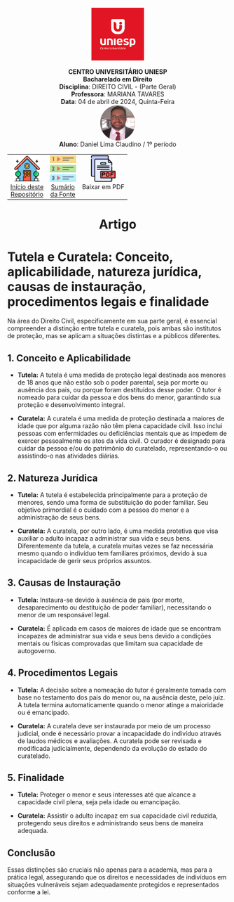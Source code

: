 <div align="center">

<p align="center"><img height="120" src="../../../figuras/LOGO_UNIESP.png"> </p>

<p align="center"><b>CENTRO UNIVERSITÁRIO UNIESP</b><br>
<b>Bacharelado em Direito</b><br>
<b>Disciplina</b>: DIREITO CIVIL - (Parte Geral)<br>
<b>Professora</b>: MARIANA TAVARES<br>
<b>Data</b>: 04 de abril de 2024, Quinta-Feira<br>
<img align="center" src="../../../figuras/FOTO_PERFIL_DANIEL_CLAUDINO_2023.png" width="80"><br>
<b>Aluno</b>: Daniel Lima Claudino / 1º período<br>
 </p>
</div>

<table align="center" border="0">
  <tr>
    <td align="center" valign="top">
      <a href="../../../README.md">
        <img src="https://github.com/dnlclaudino/imagens/blob/master/icones/icone-casa2.png?raw=true" heigh="60" width="60"><br>Início deste <br>Repositório
      </a>
    </td>
    <td align="center" valign="top">
      <a href="../README.md">
        <img src="https://github.com/dnlclaudino/imagens/blob/master/icones/icone-sumario.png?raw=true" heigh="60" width="60"><br>Sumário<br>da Fonte
      </a>
    </td>
    <td align="center" valign="top">
        <img src="https://github.com/dnlclaudino/imagens/blob/master/icones-aplicativos/pdf/pdf.png?raw=true" heigh="60" width="60"><br>Baixar em PDF
    </td>
  </tr>
</table>

<center><h1>Artigo</h1></center>

# Tutela e Curatela: Conceito, aplicabilidade, natureza jurídica, causas de instauração, procedimentos legais e finalidade

Na área do Direito Civil, especificamente em sua parte geral, é essencial compreender a distinção entre tutela e curatela, pois ambas são institutos de proteção, mas se aplicam a situações distintas e a públicos diferentes.

## 1. Conceito e Aplicabilidade

- **Tutela:**
  A tutela é uma medida de proteção legal destinada aos menores de 18 anos que não estão sob o poder parental, seja por morte ou ausência dos pais, ou porque foram destituídos desse poder. O tutor é nomeado para cuidar da pessoa e dos bens do menor, garantindo sua proteção e desenvolvimento integral.

- **Curatela:**
  A curatela é uma medida de proteção destinada a maiores de idade que por alguma razão não têm plena capacidade civil. Isso inclui pessoas com enfermidades ou deficiências mentais que as impedem de exercer pessoalmente os atos da vida civil. O curador é designado para cuidar da pessoa e/ou do patrimônio do curatelado, representando-o ou assistindo-o nas atividades diárias.

## 2. Natureza Jurídica

- **Tutela:**
  A tutela é estabelecida principalmente para a proteção de menores, sendo uma forma de substituição do poder familiar. Seu objetivo primordial é o cuidado com a pessoa do menor e a administração de seus bens.

- **Curatela:**
  A curatela, por outro lado, é uma medida protetiva que visa auxiliar o adulto incapaz a administrar sua vida e seus bens. Diferentemente da tutela, a curatela muitas vezes se faz necessária mesmo quando o indivíduo tem familiares próximos, devido à sua incapacidade de gerir seus próprios assuntos.

## 3. Causas de Instauração

- **Tutela:**
  Instaura-se devido à ausência de pais (por morte, desaparecimento ou destituição de poder familiar), necessitando o menor de um responsável legal.

- **Curatela:**
  É aplicada em casos de maiores de idade que se encontram incapazes de administrar sua vida e seus bens devido a condições mentais ou físicas comprovadas que limitam sua capacidade de autogoverno.

## 4. Procedimentos Legais

- **Tutela:**
  A decisão sobre a nomeação do tutor é geralmente tomada com base no testamento dos pais do menor ou, na ausência deste, pelo juiz. A tutela termina automaticamente quando o menor atinge a maioridade ou é emancipado.

- **Curatela:**
  A curatela deve ser instaurada por meio de um processo judicial, onde é necessário provar a incapacidade do indivíduo através de laudos médicos e avaliações. A curatela pode ser revisada e modificada judicialmente, dependendo da evolução do estado do curatelado.

## 5. Finalidade

- **Tutela:**
  Proteger o menor e seus interesses até que alcance a capacidade civil plena, seja pela idade ou emancipação.

- **Curatela:**
  Assistir o adulto incapaz em sua capacidade civil reduzida, protegendo seus direitos e administrando seus bens de maneira adequada.

## Conclusão

Essas distinções são cruciais não apenas para a academia, mas para a prática legal, assegurando que os direitos e necessidades de indivíduos em situações vulneráveis sejam adequadamente protegidos e representados conforme a lei.
